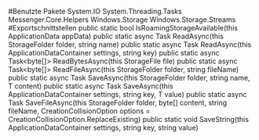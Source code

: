 #Benutzte Pakete
System.IO
System.Threading.Tasks
Messenger.Core.Helpers
Windows.Storage
Windows.Storage.Streams
#Exportschnittstellen
public static bool IsRoamingStorageAvailable(this ApplicationData appData)
public static async Task<T> ReadAsync<T>(this StorageFolder folder, string name)
public static async Task<T> ReadAsync<T>(this ApplicationDataContainer settings, string key)
public static async Task<byte[]> ReadBytesAsync(this StorageFile file)
public static async Task<byte[]> ReadFileAsync(this StorageFolder folder, string fileName)
public static async Task SaveAsync<T>(this StorageFolder folder, string name, T content)
public static async Task SaveAsync<T>(this ApplicationDataContainer settings, string key, T value)
public static async Task<StorageFile> SaveFileAsync(this StorageFolder folder, byte[] content, string fileName, CreationCollisionOption options = CreationCollisionOption.ReplaceExisting)
public static void SaveString(this ApplicationDataContainer settings, string key, string value)
